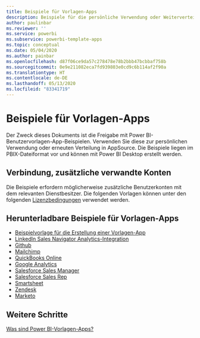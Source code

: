 ```yaml
---
title: Beispiele für Vorlagen-Apps
description: Beispiele für die persönliche Verwendung oder Weiterverteilung als AppSource-Power BI-App
author: paulinbar
ms.reviewer: ''
ms.service: powerbi
ms.subservice: powerbi-template-apps
ms.topic: conceptual
ms.date: 05/04/2020
ms.author: painbar
ms.openlocfilehash: d87f06ce9da57c278478e78b2bbb47bcbbaf758b
ms.sourcegitcommit: 0e9e211082eca7fd939803e0cd9c6b114af2f90a
ms.translationtype: HT
ms.contentlocale: de-DE
ms.lasthandoff: 05/13/2020
ms.locfileid: "83341719"
---
```

# <a name="template-apps-samples"></a>Beispiele für Vorlagen-Apps

Der Zweck dieses Dokuments ist die Freigabe mit Power BI-Benutzervorlagen-App-Beispielen. Verwenden Sie diese zur persönlichen Verwendung oder erneuten Verteilung in AppSource. Die Beispiele liegen im PBIX-Dateiformat vor und können mit Power BI Desktop erstellt werden.

## <a name="connection-additional-related-accounts"></a>Verbindung, zusätzliche verwandte Konten

Die Beispiele erfordern möglicherweise zusätzliche Benutzerkonten mit dem relevanten Dienstbesitzer.  Die folgenden Vorlagen können unter den folgenden [Lizenzbedingungen](https://templateapps.blob.core.windows.net/sampletemplateapps/Sample-Templates-for-app-on-appsource.pdf) verwendet werden.

## <a name="downloadable-template-apps-samples"></a>Herunterladbare Beispiele für Vorlagen-Apps

* [Beispielvorlage für die Erstellung einer Vorlagen-App](https://templateapps.blob.core.windows.net/sampletemplateapps/TemplateforTemplateApps.zip)
* [LinkedIn Sales Navigator Analytics-Integration](https://templateapps.blob.core.windows.net/sampletemplateapps/SalesNavigatorTemplate.pbix)
* [Github](https://templateapps.blob.core.windows.net/sampletemplateapps/GitHub.pbix)
* [Mailchimp](https://templateapps.blob.core.windows.net/sampletemplateapps/MailChimp.pbix)
* [QuickBooks Online](https://templateapps.blob.core.windows.net/sampletemplateapps/QuickBooksOnline.pbix)
* [Google Analytics](https://templateapps.blob.core.windows.net/sampletemplateapps/GoogleAnalytics.pbix)
* [Salesforce Sales Manager](https://templateapps.blob.core.windows.net/sampletemplateapps/SalesforceSalesManager.pbix)
* [Salesforce Sales Rep](https://templateapps.blob.core.windows.net/sampletemplateapps/SalesforceSalesRep.pbix)
* [Smartsheet](https://templateapps.blob.core.windows.net/sampletemplateapps/Smartsheet.pbix)
* [Zendesk](https://templateapps.blob.core.windows.net/sampletemplateapps/Zendesk.pbix)
* [Marketo](https://templateapps.blob.core.windows.net/sampletemplateapps/Marketo.pbix)

## <a name="next-steps"></a>Weitere Schritte

[Was sind Power BI-Vorlagen-Apps?](service-template-apps-overview.md)
